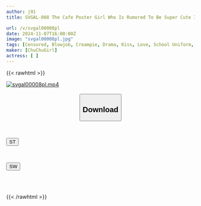 ```yaml
---
author: j91
title: SVGAL-008 The Cafe Poster Girl Who Is Rumored To Be Super Cute In The City Is Shy And Weak To Pressure, So She Can’T Refuse Even When Sexually Harassed… She Blushes And Cums In Shame Without Being Able To Make A Sound In The Store While It’S Open! She Gets Carried Away And Has Raw Sex And Creampies As Much As She Wants! Ankoko

url: /v/svgal00008pl
date: 2024-11-07T16:00:00Z
image: "svgal00008pl.jpg"
tags: [Censored, Blowjob, Creampie, Drama, Kiss, Love, School Uniform, Solowork]
maker: [ChuChuGirl]
actress: [ ]
---
```



{{< rawhtml >}}

<div class="video" data-videoid="1W1zaBWvBGirbg">
    <a href="javascript:;">
        <img src="/v/svgal00008pl/svgal00008pl.jpg" width="WIDTH" height="HEIGHT" alt="svgal00008pl.mp4" loading="lazy">
    </a>
</div>

<script type="text/javascript" src="https://j91.asia/asset/on-demand-st.js"></script>

<br>
  <link rel="stylesheet" href="https://j91.asia/asset/bs5.css">
  
  <center>
  <button class="btn btn-primary" type="button" data-bs-toggle="collapse" data-bs-target=".multi-collapse" aria-expanded="false" aria-controls="multiCollapseExample1 multiCollapseExample2"><h2>Download</h2></button></center>
</p>
<div class="row">
  <div class="col">
    <div class="collapse multi-collapse" id="multiCollapseExample1">
      <div class="card card-body">
	      	      <br>
<div class="buttons">  
<p><a href="/v/svgal00008pl/st.html" target="_blank"><button class="btn-hover color-3"><i class="fa fa-download"></i> ST</button></a></p></div>
    </div>
  </div>
</div>
  <div class="col">
    <div class="collapse multi-collapse" id="multiCollapseExample2">
      <div class="card card-body">
	      <br>
<div class="buttons">
<p><a href="/v/svgal00008pl/sw.html" target="_blank"><button class="btn-hover color-2"><i class="fa fa-download"></i> SW</button></a></p></div>
<br><br>
      </div>
    </div>
  </div>
</div>

{{< /rawhtml >}}